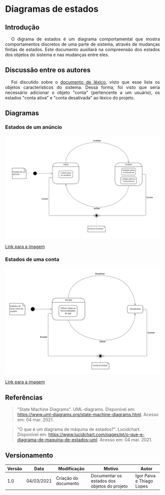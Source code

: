 # Diagramas de estados

## Introdução

<p style="text-indent: 20px; text-align: justify">
O digrama de estados é um diagrama comportamental que mostra comportamentos discretos de uma parte de sistema, através de mudanças finitas de estados. Este documento auxiliará na compreensão dos estados dos objetos do sistema e nas mudanças entre eles.
</p>

## Discussão entre os autores

<p style="text-indent: 20px; text-align: justify">
Foi discutido sobre o <a href="../../../../desenho/base/1.1/lexico/">documento de léxico</a>, visto que esse lista os objetos característicos do sistema. Dessa forma, foi visto que seria necessário adicionar o objeto "conta" (pertencente a um usuário), os estados "conta ativa" e "conta desativada" ao léxico do projeto.
</p>

## Diagramas

### Estados de um anúncio

![Diagrama de estado de um anúncio](../../../assets/diagramas_estados/anuncio.png)

<a href="https://drive.google.com/file/d/1LwM7ArpFO7gMIzwc-FQl7OL3FlMuQNpY/view?usp=sharing" target="_blank" rel="noopener">Link para a imagem</a>

### Estados de uma conta

![Diagrama de estado de um usuário](../../../assets/diagramas_estados/conta_usuario.png)

<a href="https://drive.google.com/file/d/18pgdHR4dGJC1AKnnXJrR8lkabk7T-19T/view?usp=sharing" target="_blank" rel="noopener">Link para a imagem</a>

## Referências

>"State Machine Diagrams". UML-diagrams. Disponível em: https://www.uml-diagrams.org/state-machine-diagrams.html. Acesso em: 04 mar. 2021.

>"O que é um diagrama de máquina de estados?". Lucidchart. Disponível em: https://www.lucidchart.com/pages/pt/o-que-e-diagrama-de-maquina-de-estados-uml. Acesso em: 04 mar. 2021.

## Versionamento
 Versão | Data       | Modificação                    | Motivo | Autor         |
| ------ | ---------- | -------------------------------| ------ | ------------- |
| 1.0 | 04/03/2021 | Criação do documento | Documentar os estados dos objetos do projeto | Igor Paiva e Thiago Lopes |
